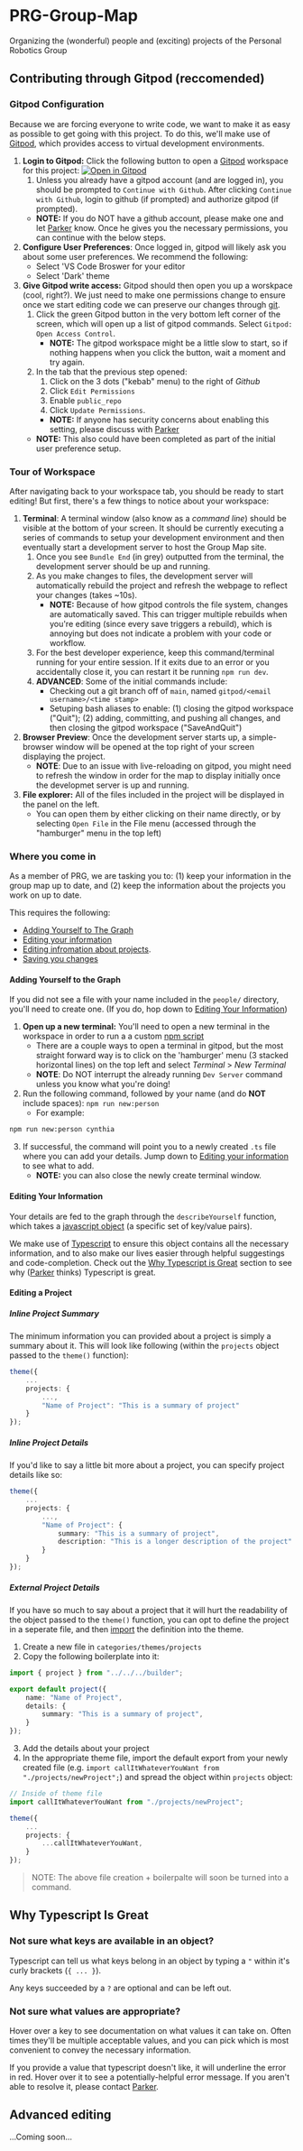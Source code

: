 # PRG-Group-Map
Organizing the (wonderful) people and (exciting) projects of the Personal Robotics Group

## Contributing through Gitpod (reccomended)

### Gitpod Configuration

Because we are forcing everyone to write code, we want to make it as easy as possible to get going with this project. To do this, we'll make use of [Gitpod](https://www.gitpod.io/), which provides access to virtual development environments.

1. **Login to Gitpod:** Click the following button to open a [Gitpod](https://www.gitpod.io/) workspace for this project: 
[![Open in Gitpod](https://gitpod.io/button/open-in-gitpod.svg)](https://gitpod.io/#https://github.com/mitmedialab/PRG-Group-Map)
    1. Unless you already have a gitpod account (and are logged in), you should be prompted to `Continue with Github`. After clicking `Continue with Github`, login to github (if prompted) and authorize gitpod (if prompted).
    - **NOTE:** If you do NOT have a github account, please make one and let [Parker](https://github.com/pmalacho-mit) know. Once he gives you the necessary permissions, you can continue with the below steps. 
2. **Configure User Preferences**: Once logged in, gitpod will likely ask you about some user preferences. We recommend the following:
    - Select 'VS Code Broswer for your editor
    - Select 'Dark' theme
3. **Give Gitpod write access:** Gitpod should then open you up a worskpace (cool, right?). We just need to make one permissions change to ensure once we start editing code we can preserve our changes through [git](https://git-scm.com/).
    1. Click the green Gitpod button in the very bottom left corner of the screen, which will open up a list of gitpod commands. Select `Gitpod: Open Access Control`.
        - **NOTE:** The gitpod workspace might be a little slow to start, so if nothing happens when you click the button, wait a moment and try again.
    3. In the tab that the previous step opened:
        1. Click on the 3 dots ("kebab" menu) to the right of _Github_ 
        2. Click `Edit Permissions`
        3. Enable `public_repo`
        4. Click `Update Permissions`.
        - **NOTE:** If anyone has security concerns about enabling this setting, please discuss with [Parker](https://github.com/pmalacho-mit)
    - **NOTE:** This also could have been completed as part of the initial user preference setup. 

### Tour of Workspace

After navigating back to your workspace tab, you should be ready to start editing! But first, there's a few things to notice about your workspace:

1. **Terminal**: A terminal window (also know as a _command line_) should be visible at the bottom of your screen. It should be currently executing a series of commands to setup your development environment and then eventually start a development server to host the Group Map site. 
    1. Once you see `Bundle End` (in grey) outputted from the terminal, the development server should be up and running. 
    2. As you make changes to files, the development server will automatically rebuild the project and refresh the webpage to reflect your changes (takes ~10s). 
        - **NOTE:** Because of how gitpod controls the file system, changes are automatically saved. This can trigger multiple rebuilds when you're editing (since every save triggers a rebuild), which is annoying but does not indicate a problem with your code or workflow. 
    3. For the best developer experience, keep this command/terminal running for your entire session. If it exits due to an error or you accidentally close it, you can restart it be running `npm run dev`.
    4. **ADVANCED**: Some of the initial commands include: 
        - Checking out a git branch off of `main`, named `gitpod/<email username>/<time stamp>`
        - Setuping bash aliases to enable: (1) closing the gitpod workspace ("Quit"); (2) adding, committing, and pushing all changes, and then closing the gitpod workspace ("SaveAndQuit")
2. **Browser Preview**: Once the development server starts up, a simple-browser window will be opened at the top right of your screen displaying the project. 
     - **NOTE**: Due to an issue with live-reloading on gitpod, you might need to refresh the window in order for the map to display initially once the developmet server is up and running. 
3. **File explorer:** All of the files included in the project will be displayed in the panel on the left. 
    - You can open them by either clicking on their name directly, or by selecting `Open File` in the File menu (accessed through the "hamburger" menu in the top left)

### Where you come in

As a member of PRG, we are tasking you to: (1) keep your information in the group map up to date, and (2) keep the information about the projects you work on up to date.  

This requires the following:
- [Adding Yourself to The Graph](#Adding-Yourself-to-the-Graph)
- [Editing your information]()
- [Editing infromation about projects]().
- [Saving you changes]()

#### Adding Yourself to the Graph

If you did not see a file with your name included in the `people/` directory, you'll need to create one. (If you do, hop down to [Editing Your Information]())

1. **Open up a new terminal:** You'll need to open a new terminal in the workspace in order to run a a custom [npm script](https://docs.npmjs.com/cli/v8/commands/npm-run-script)
    - There are a couple ways to open a terminal in gitpod, but the most straight forward way is to click on the 'hamburger' menu (3 stacked horizontal lines) on the top left and select _Terminal_ > _New Terminal_
    - **NOTE**: Do NOT interrupt the already running `Dev Server` command unless you know what you're doing!
2. Run the following command, followed by your name (and do **NOT** include spaces): ```npm run new:person``` 
    - For example:
```bash
npm run new:person cynthia
```
3. If successful, the command will point you to a newly created `.ts` file where you can add your details. Jump down to [Editing your information](https://github.com/pmalacho-mit) to see what to add.
    - **NOTE:** you can also close the newly create terminal window.

#### Editing Your Information

Your details are fed to the graph through the `describeYourself` function, which takes a [javascript object](https://www.w3schools.com/js/js_objects.asp) (a specific set of key/value pairs). 

We make use of [Typescript](https://www.typescriptlang.org/) to ensure this object contains all the necessary information, and to also make our lives easier through helpful suggestings and code-completion. Check out the [Why Typescript is Great]() section to see why ([Parker](https://github.com/pmalacho-mit) thinks) Typescript is great.

#### Editing a Project

##### Inline Project Summary

The minimum information you can provided about a project is simply a summary about it. This will look like following (within the `projects` object passed to the `theme()` function):

```ts
theme({
    ...
    projects: {
        ...,
        "Name of Project": "This is a summary of project"
    }
});
```

##### Inline Project Details

If you'd like to say a little bit more about a project, you can specify project details like so:

```ts
theme({
    ...
    projects: {
        ...,
        "Name of Project": {
            summary: "This is a summary of project",
            description: "This is a longer description of the project"
        }
    }
});
```

##### External Project Details

If you have so much to say about a project that it will hurt the readability of the object passed to the `theme()` function, you can opt to define the project in a seperate file, and then [import](https://www.javascripttutorial.net/es-next/javascript-import/) the definition into the theme.

1. Create a new file in `categories/themes/projects`
2. Copy the following boilerplate into it:
```ts
import { project } from "../../../builder";

export default project({
    name: "Name of Project",
    details: {
        summary: "This is a summary of project",
    }
});
```
3. Add the details about your project
4. In the appropriate theme file, import the default export from your newly created file (e.g. `import callItWhateverYouWant from "./projects/newProject";`) and spread the object within `projects` object:

```ts
// Inside of theme file
import callItWhateverYouWant from "./projects/newProject";

theme({
    ...
    projects: {
        ...callItWhateverYouWant,
    }
});
```


> NOTE: The above file creation + boilerpalte will soon be turned into a command.


## Why Typescript Is Great

### Not sure what keys are available in an object? 

Typescript can tell us what keys belong in an object by typing a `"` within it's curly brackets (`{ ... }`). 



Any keys succeeded by a `?` are optional and can be left out. 

### Not sure what values are appropriate?

Hover over a key to see documentation on what values it can take on. Often times they'll be multiple acceptable values, and you can pick which is most convenient to convey the necessary information. 

If you provide a value that typescript doesn't like, it will underline the error in red. Hover over it to see a potentially-helpful error message. If you aren't able to resolve it, please contact [Parker](https://github.com/pmalacho-mit).

## Advanced editing

...Coming soon...

